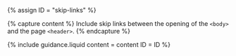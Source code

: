 {% assign ID = "skip-links" %}

{% capture content %}
Include skip links between the opening of the `<body>` and the page `<header>`.
{% endcapture %}

{% include guidance.liquid  content = content  ID = ID %}
